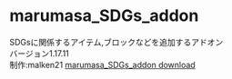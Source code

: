 # marumasa_SDGs_addon
SDGsに関係するアイテム,ブロックなどを追加するアドオン
<br>
バージョン1.17.11
<br>
制作:malken21
[marumasa_SDGs_addon download](https://github.com/malken21/malken21_items/blob/main/marumasa_SDGs_addon-Ver.1.10.mcaddon?raw=true)
